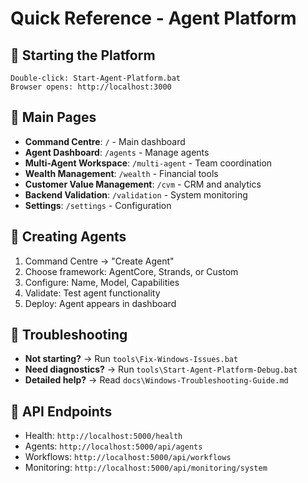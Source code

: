 # Quick Reference - Agent Platform

## 🚀 Starting the Platform
```
Double-click: Start-Agent-Platform.bat
Browser opens: http://localhost:3000
```

## 📱 Main Pages
- **Command Centre**: `/` - Main dashboard
- **Agent Dashboard**: `/agents` - Manage agents  
- **Multi-Agent Workspace**: `/multi-agent` - Team coordination
- **Wealth Management**: `/wealth` - Financial tools
- **Customer Value Management**: `/cvm` - CRM and analytics
- **Backend Validation**: `/validation` - System monitoring
- **Settings**: `/settings` - Configuration

## 🤖 Creating Agents
1. Command Centre → "Create Agent"
2. Choose framework: AgentCore, Strands, or Custom
3. Configure: Name, Model, Capabilities
4. Validate: Test agent functionality
5. Deploy: Agent appears in dashboard

## 🔧 Troubleshooting
- **Not starting?** → Run `tools\Fix-Windows-Issues.bat`
- **Need diagnostics?** → Run `tools\Start-Agent-Platform-Debug.bat`
- **Detailed help?** → Read `docs\Windows-Troubleshooting-Guide.md`

## 🔑 API Endpoints
- Health: `http://localhost:5000/health`
- Agents: `http://localhost:5000/api/agents`
- Workflows: `http://localhost:5000/api/workflows`
- Monitoring: `http://localhost:5000/api/monitoring/system`
